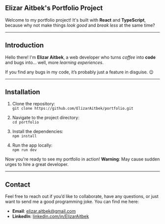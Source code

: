## Elizar Aitbek's Portfolio Project

Welcome to my portfolio project! It's built with **React** and **TypeScript**, because why not make things _look good_ and _break less_ at the same time?

---

## Introduction

Hello there! I'm **Elizar Aitbek**, a web developer who turns _coffee_ into **code** and bugs into... well, more _learning experiences_.

If you find any bugs in my code, it’s probably just a feature in disguise. 😉

---

## Installation

1. Clone the repository:  
   `git clone https://github.com/ElizarAitbek/portfolio.git`

2. Navigate to the project directory:  
   `cd portfolio`

3. Install the dependencies:  
   `npm install`

4. Run the app locally:  
   `npm run dev`

Now you're ready to see my portfolio in action! **Warning**: May cause sudden urges to hire a great developer.

---

## Contact

Feel free to reach out if you’d like to collaborate, have any questions, or just want to send me a good programming joke. You can find me here:

- **Email**: elizar.aitbek@gmail.com
- **LinkedIn**: [linkedin.com/in/ElizarAitbek](https://linkedin.com/in/elizar-aitbek)
